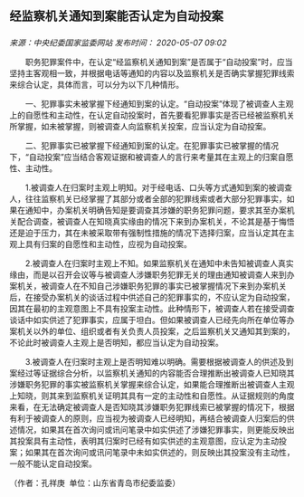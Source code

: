 ## 经监察机关通知到案能否认定为自动投案

### 

_来源：中央纪委国家监委网站_ _发布时间： 2020-05-07 09:02_

　　职务犯罪案件中，在认定“经监察机关通知到案”是否属于“自动投案”时，应当坚持主客观相一致，并根据电话等通知的内容以及监察机关是否确实掌握犯罪线索来综合认定，具体而言，可以分为以下几种情形。

　　一、犯罪事实未被掌握下经通知到案的认定。“自动投案”体现了被调查人主观上的自愿性和主动性，在认定自动投案时，首先要看犯罪事实是否已经被监察机关所掌握，如未被掌握，则被调查人向监察机关投案，应当认定为自动投案。

　　二、犯罪事实已被掌握下经通知到案的认定。在犯罪事实已被掌握的情况下，“自动投案”应当结合客观证据和被调查人的言行来考量其在主观上的归案自愿性、主动性。

　　1.被调查人在归案时主观上明知。对于经电话、口头等方式通知到案的被调查人，往往监察机关已经掌握了其部分或者全部的犯罪线索或者大部分犯罪事实，如果在通知中，办案机关明确告知是要调查其涉嫌的职务犯罪问题，要求其至办案机关配合调查，被调查人在知晓真实缘由的情况下来到办案机关，不论其是基于悔悟还是迫于压力，其在未被采取带有强制性措施的情况下选择归案，应当认定其在主观上具有归案的自愿性和主动性，应视为自动投案。

　　2.被调查人在归案时主观上不知。如果监察机关在通知中未告知被调查人真实缘由，而是以召开会议等与被调查人涉嫌职务犯罪无关的理由通知被调查人来到办案机关，被调查人在不知自己涉嫌职务犯罪的事实已被掌握情况下来到办案机关后，在接受办案机关的谈话过程中供述自己的犯罪事实的，不应认定为自动投案，因其在最初的主观意图上不具有投案主动性。此种情形下，被调查人若在接受调查谈话中如实供述了犯罪事实，应属于坦白。但如果被调查人已经先向所在单位等办案机关以外的单位、组织或者有关负责人员投案，之后监察机关又通知其到案的，不论此时被调查人主观上是否明知，都应当认定为自动投案。

　　3.被调查人在归案时主观上是否明知难以明确。需要根据被调查人的供述及到案经过等证据综合分析，以监察机关通知的内容能否合理推断出被调查人已知晓其涉嫌职务犯罪的事实被监察机关掌握来综合认定，如果能合理推断出被调查人主观上知晓，则其来到监察机关证明其具有一定的主动性和自愿性。从证据规则的角度来看，在无法确定被调查人是否知晓其涉嫌职务犯罪线索已被掌握的情况下，根据有利于被调查人的原则，应当视为被调查人已经明知，再结合被调查人归案后的供述情况，如果其在首次询问或讯问笔录中如实供述了涉嫌犯罪事实，则更能反映出其投案具有主动性，表明其归案时已经有如实供述的主观意图，应认定为主动投案；如果其在首次询问或讯问笔录中未如实供述的，则反映出其投案没有主动性，一般不能认定自动投案。

（作者：孔祥庚  单位：山东省青岛市纪委监委）